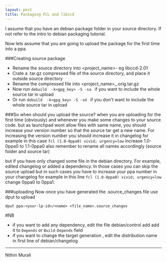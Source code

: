 ```yaml
---
layout: post
title: Packaging FCL and libccd
---
```


I assume that you have an debian package folder in your source directory. If not refer to the  intro to debian packaging tutorial.

Now lets assume that you are going to upload the package for the first time into a ppa.

###Creating source package
* Rename  the source directory into <project_name>-<version> eg libccd-2.01
* Crate a .tar.gz compressed file of the source directory, and place it outside source directory
* Rename the compressed file into <project_name>_<version>.orig.tar.gz
* Now run `debuild  -k<gpg_key> -S -sa ` if you want to include the whole source tar in upload
* Or run `debuild  -k<gpg_key> -S -sd ` if you don't want to include the whole source tar in upload

###So when should you upload the source? 
when you are uploading for the first time (obviously) and whenever you make some changes to your source code. but as launchpad wont allow files with same name, you should increase your version number so that the source tar get a new name. For increasing the version number you should increase it in changelog for example in this case `fcl (1.0-0ppa0) vivid; urgency=low` increase 1.0-0ppa0 to 1.1-0ppa0 also remember to rename all names accordingly (source folder and source tar)

but if you have only changed some file in the debian directory. For example, edited changelog or added a dependency. In those cases you can skip the source upload but in such cases you have to increase your ppa number in your changelog  for example in this line  `fcl (1.0-0ppa0) vivid; urgency=low` change 0ppa0 to 0ppa1.

###uploading
Now once you have generated the .source_changes file use dput to upload 

    dput ppa:<your-lp-id>/<name> <file_name>.source_changes

#NB
* if you want to add any dependency, edit the file debian/control add add it to `Depends` or `Build-Depends` field
* if you want to change the target generation , edit the distribution name in first line of debian/changelog


 -----
 Nithin Murali